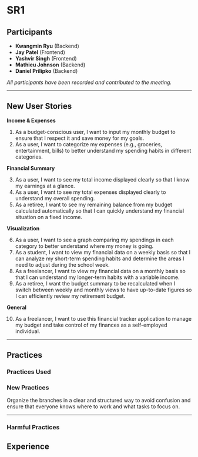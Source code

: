 # SR1

## Participants
- **Kwangmin Ryu** (Backend)
- **Jay Patel** (Frontend)
- **Yashvir Singh** (Frontend)
- **Mathieu Johnson** (Backend)
- **Daniel Prilipko** (Backend)

*All participants have been recorded and contributed to the meeting.*

---

## New User Stories

**Income & Expenses**

1. As a budget-conscious user, I want to input my monthly budget to ensure that I respect it and save money for my goals.
2. As a user, I want to categorize my expenses (e.g., groceries, entertainment, bills) to better understand my spending habits in different categories.

**Financial Summary**

3. As a user, I want to see my total income displayed clearly so that I know my earnings at a glance.
4. As a user, I want to see my total expenses displayed clearly to understand my overall spending.
5. As a retiree, I want to see my remaining balance from my budget calculated automatically so that I can quickly understand my financial situation on a fixed income.

**Visualization**

6. As a user, I want to see a graph comparing my spendings in each category to better understand where my money is going.
7. As a student, I want to view my financial data on a weekly basis so that I can analyze my short-term spending habits and determine the areas I need to adjust during the school week.
8. As a freelancer, I want to view my financial data on a monthly basis so that I can understand my longer-term habits with a variable income.
9. As a retiree, I want the budget summary to be recalculated when I switch between weekly and monthly views to have up-to-date figures so I can efficiently review my retirement budget.

**General**

10. As a freelancer, I want to use this financial tracker application to manage my budget and take control of my finances as a self-employed individual.

---

## Practices

### Practices Used

### New Practices

Organize the branches in a clear and structured way to avoid confusion and ensure that everyone knows where to work and what tasks to focus on.

---

### Harmful Practices

## Experience

